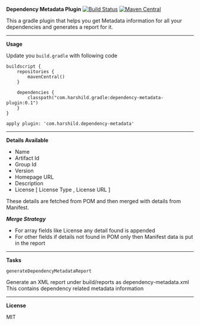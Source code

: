 **Dependency Metadata Plugin**
[![Build Status](https://travis-ci.org/harshild/gradle-dependency-metadata-plugin.svg?branch=master)](https://travis-ci.org/harshild/gradle-dependency-metadata-plugin) [![Maven Central](https://maven-badges.herokuapp.com/maven-central/com.harshild.gradle/dependency-metadata-plugin/badge.svg)](https://maven-badges.herokuapp.com/maven-central/com.harshild.gradle/dependency-metadata-plugin)

This a gradle plugin that helps you get Metadata information for all your dependencies and generates a report for it.
***

**Usage**

Update you `build.gradle` with following code
```
buildscript {
    repositories {
		mavenCentral()
    }

    dependencies {
		classpath("com.harshild.gradle:dependency-metadata-plugin:0.1")
    }
}

apply plugin: 'com.harshild.dependency-metadata'
```
***

**Details Available**

* Name
* Artifact Id
* Group Id
* Version
* Homepage URL
* Description
* License [ License Type , License URL ]

These details are fetched from POM and then merged with details from Manifest.

***Merge Strategy***

* For array fields like License any detail found is appended
* For other fields if details not found in POM only then Manifest data is put in the report

****

**Tasks**

`generateDependencyMetadataReport` 

Generate an XML report under build/reports as dependency-metadata.xml
This contains dependency related metadata information

****
**License**

MIT